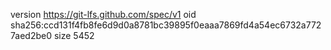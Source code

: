 version https://git-lfs.github.com/spec/v1
oid sha256:ccd131f4fb8fe6d9d0a8781bc39895f0eaaa7869fd4a54ec6732a7727aed2be0
size 5452
